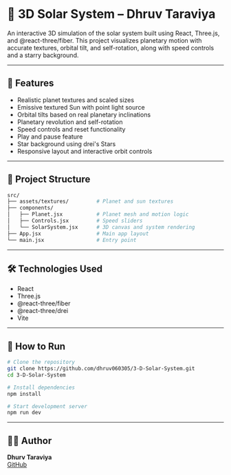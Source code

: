 # 🌌 3D Solar System – Dhruv Taraviya

An interactive 3D simulation of the solar system built using React, Three.js, and @react-three/fiber. This project visualizes planetary motion with accurate textures, orbital tilt, and self-rotation, along with speed controls and a starry background.

---

## 🚀 Features

- Realistic planet textures and scaled sizes
- Emissive textured Sun with point light source
- Orbital tilts based on real planetary inclinations
- Planetary revolution and self-rotation
- Speed controls and reset functionality
- Play and pause feature
- Star background using drei's Stars
- Responsive layout and interactive orbit controls

---

## 📁 Project Structure

```bash
src/
├── assets/textures/         # Planet and sun textures
├── components/
│   ├── Planet.jsx           # Planet mesh and motion logic
│   ├── Controls.jsx         # Speed sliders
│   └── SolarSystem.jsx      # 3D canvas and system rendering
├── App.jsx                  # Main app layout
└── main.jsx                 # Entry point
```

---

## 🛠️ Technologies Used

- React
- Three.js
- @react-three/fiber
- @react-three/drei
- Vite

---

## 🔧 How to Run

```bash
# Clone the repository
git clone https://github.com/dhruv060305/3-D-Solar-System.git
cd 3-D-Solar-System

# Install dependencies
npm install

# Start development server
npm run dev
```

---

## 👨‍💻 Author

**Dhurv Taraviya**  
[GitHub](https://github.com/dhruv060305)
